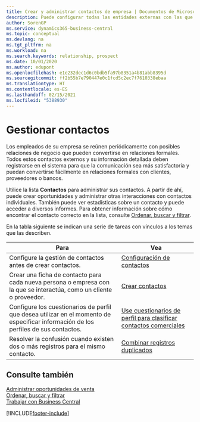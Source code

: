 ```yaml
---
title: Crear y administrar contactos de empresa | Documentos de Microsoft
description: Puede configurar todas las entidades externas con las que mantenga una relación de negocio (por ejemplo clientes potenciales, clientes, proveedores y consultores) como contactos.
author: SorenGP
ms.service: dynamics365-business-central
ms.topic: conceptual
ms.devlang: na
ms.tgt_pltfrm: na
ms.workload: na
ms.search.keywords: relationship, prospect
ms.date: 10/01/2020
ms.author: edupont
ms.openlocfilehash: e1e232dec1d6c0bdb5fa97b8351a4b81abb8395d
ms.sourcegitcommit: ff2b55b7e790447e0c1fcd5c2ec7f7610338ebaa
ms.translationtype: HT
ms.contentlocale: es-ES
ms.lasthandoff: 02/15/2021
ms.locfileid: "5388930"
---
```

# <a name="managing-contacts"></a>Gestionar contactos

Los empleados de su empresa se reúnen periódicamente con posibles relaciones de negocio que pueden convertirse en relaciones formales. Todos estos contactos externos y su información detallada deben registrarse en el sistema para que la comunicación sea más satisfactoria y puedan convertirse fácilmente en relaciones formales con clientes, proveedores o bancos.

Utilice la lista **Contactos** para administrar sus contactos. A partir de ahí, puede crear oportunidades y administrar otras interacciones con contactos individuales. También puede ver estadísticas sobre un contacto y puede acceder a diversos informes. Para obtener información sobre cómo encontrar el contacto correcto en la lista, consulte [Ordenar, buscar y filtrar](ui-enter-criteria-filters.md).  

En la tabla siguiente se indican una serie de tareas con vínculos a los temas que las describen.

| Para | Vea |
| --- | --- |
| Configure la gestión de contactos antes de crear contactos. |[Configuración de contactos](marketing-setup-contacts.md) |
| Crear una ficha de contacto para cada nueva persona o empresa con la que se interactúa, como un cliente o proveedor. |[Crear contactos](marketing-create-contact-companies.md) |
|Configure los cuestionarios de perfil que desea utilizar en el momento de especificar información de los perfiles de sus contactos.|[Use cuestionarios de perfil para clasificar contactos comerciales](marketing-create-contact-profile-questionnaire.md)|
|Resolver la confusión cuando existen dos o más registros para el mismo contacto.|[Combinar registros duplicados](sales-how-merge-duplicate-records.md)|

## <a name="see-also"></a>Consulte también

[Administrar oportunidades de venta](marketing-manage-sales-opportunities.md)  
[Ordenar, buscar y filtrar](ui-enter-criteria-filters.md)  
[Trabajar con Business Central](ui-work-product.md)  


[!INCLUDE[footer-include](includes/footer-banner.md)]